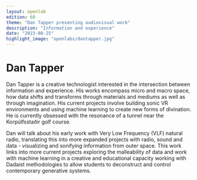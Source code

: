 ```yaml
---
layout: openlab
edition: 60
theme: "Dan Tapper presenting audiovisual work"
description: "Information and experience"
date: "2023-08-25"
highlight_image: "openlabs/dantapper.jpg"
---
```


<script>
    import CaptionedImage from "../../components/Images/CaptionedImage.svelte"
</script>

<CaptionedImage
    src="openlabs/dantapper.jpg"
    alt="Dan Tapper" 
    caption="Dan Tapper"/>

# Dan Tapper

Dan Tapper is a creative technologist interested in the intersection between information and experience. His works encompass micro and macro space, how data shifts and transforms through materials and mediums as well as through imagination.  His current projects involve building sonic VR environments and using machine learning to create new forms of divination. He is currently obsessed with the resonance of a tunnel near the Korpúlfsstaðir golf course.

Dan will talk about his early work with Very Low Frequency (VLF) natural radio, translating this into more expanded projects with radio, sound and data - visualizing and sonifying information from outer space. This work links into more current projects exploring the malleability of data and work with machine learning in a creative and educational capacity working with Dadaist methodologies to allow students to deconstruct and control contemporary generative systems.
